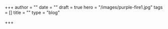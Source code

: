 +++
author = ""
date = ""
draft = true
hero = "/images/purple-fire1.jpg"
tags = []
title = ""
type = "blog"

+++
